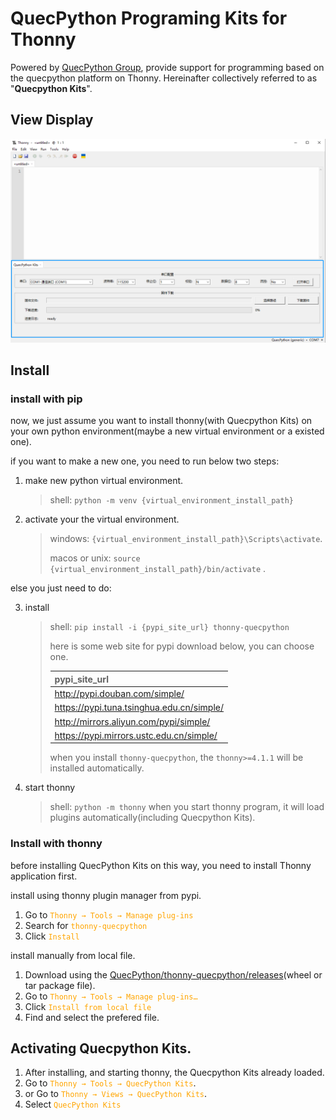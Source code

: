 # QuecPython Programing Kits for Thonny

Powered by [QuecPython Group](https://python.quectel.com/), provide support for programming based on the quecpython platform on Thonny. Hereinafter collectively referred to as "**Quecpython Kits**".

## View Display

![](./images/qpy_view.png)

## Install

### install with pip

now, we just assume you want to install thonny(with Quecpython Kits) on your own python environment(maybe a new virtual environment or a existed one).

if you want to make a new one, you need to run below two steps:

1. make new python virtual environment.

   > shell: `python -m venv {virtual_environment_install_path}`

2. activate your the virtual environment.

   > windows:  `{virtual_environment_install_path}\Scripts\activate`.
   >
   > macos or unix:  `source {virtual_environment_install_path}/bin/activate` .

else you just need to do:

3. install

    > shell: `pip install -i {pypi_site_url} thonny-quecpython`
    >
    > here is some web site for pypi download below, you can choose one.
    >
    > | pypi_site_url                             |
    > | ----------------------------------------- |
    > | http://pypi.douban.com/simple/            |
    > | https://pypi.tuna.tsinghua.edu.cn/simple/ |
    > | http://mirrors.aliyun.com/pypi/simple/    |
    > | https://pypi.mirrors.ustc.edu.cn/simple/  |
    >
    > when you install `thonny-quecpython`, the `thonny>=4.1.1` will be installed automatically.

1. start thonny

   > shell: `python -m thonny`
   > when you start thonny program, it will load plugins automatically(including Quecpython Kits).

### Install with thonny

before installing QuecPython Kits on this way, you need to install Thonny application first.

install using thonny plugin manager from pypi.

1. Go to <font color='orange'>`Thonny → Tools → Manage plug-ins`</font>
2. Search for <font color='orange'>`thonny-quecpython`</font>
3. Click <font color='orange'>`Install`</font>

install manually from local file.

1. Download using the [QuecPython/thonny-quecpython/releases](https://github.com/QuecPython/thonny-quecpython/releases)(wheel or tar package file).
2. Go to  <font color='orange'>`Thonny → Tools → Manage plug-ins…`</font>
3. Click <font color='orange'>`Install from local file`</font>
4. Find and select the prefered file.

## Activating Quecpython Kits.

1. After installing, and starting thonny, the Quecpython Kits already loaded.
2. Go to <font color='orange'>`Thonny → Tools → QuecPython Kits`</font>.
3. or Go to <font color='orange'>`Thonny → Views → QuecPython Kits`</font>.
4. Select <font color='orange'>`QuecPython Kits`</font>

